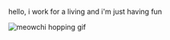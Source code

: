 hello, i work for a living and i'm just having fun

![meowchi hopping gif](https://media.discordapp.net/attachments/1060599560759681106/1062958577775542302/meowchihop.gif)
